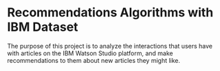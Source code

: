 # Recommendations Algorithms with IBM Dataset
The purpose of this project is to analyze the interactions that users have with articles on the IBM Watson Studio platform, and make recommendations to them about new articles they might like.

